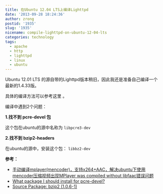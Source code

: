 ```yaml
---
title: 在Ubuntu 12.04 LTS上编译Lighttpd
date: '2013-09-28 18:24:36'
author: zrong
postid: '1935'
slug: '1935'
nicename: compile-lighttpd-on-ubuntu-12-04-lts
categories: technology
tags:
  - apache
  - http
  - lighttpd
  - linux
  - ubuntu
---
```


Ubuntu 12.01 LTS 的源自带的Lighttpd版本稍旧，因此我还是准备自己编译一个最新的1.4.33版。

具体的编译方法可以参考这里 。

编译中遇到2个问题：

**1.找不到 pcre-devel 包**

这个包在ubuntu的源中名称为 `libpcre3-dev`

**2.找不到 bzip2-headers**

在ubuntu的源中，安装这个包： `libbz2-dev`

**参考：**

-   [手动编译mplayer(mencoder)，支持x264+AAC，解决ubuntu下使用mencoder压缩视频出现MPlayer was compiled without libfaac错误问题](https://blog.zengrong.net/post/1012.html)
-   [What package I should install for pcre-devel?](http://stackoverflow.com/questions/2263404/what-package-i-should-install-for-pcre-devel)
-   [Source Package: bzip2 (1.0.6-1)](http://packages.ubuntu.com/source/precise/bzip2)

